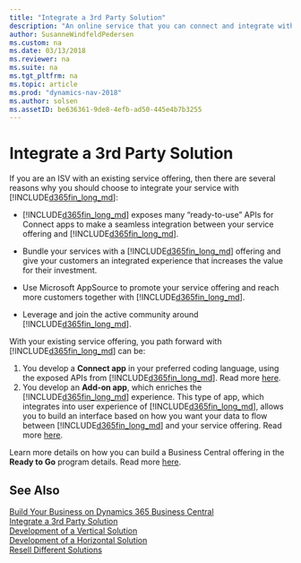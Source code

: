 ```yaml
---
title: "Integrate a 3rd Party Solution"
description: "An online service that you can connect and integrate with Dynamics 365 Business Central."
author: SusanneWindfeldPedersen
ms.custom: na
ms.date: 03/13/2018
ms.reviewer: na
ms.suite: na
ms.tgt_pltfrm: na
ms.topic: article
ms.prod: "dynamics-nav-2018"
ms.author: solsen
ms.assetID: be636361-9de8-4efb-ad50-445e4b7b3255
---
```


# Integrate a 3rd Party Solution
If you are an ISV with an existing service offering, then there are several reasons why you should choose to integrate your service with [!INCLUDE[d365fin_long_md](../includes/d365fin_long_md.md)]:

- [!INCLUDE[d365fin_long_md](../includes/d365fin_long_md.md)] exposes many “ready-to-use” APIs for Connect apps to make a seamless integration between your service offering and [!INCLUDE[d365fin_long_md](../includes/d365fin_long_md.md)]. 

- Bundle your services with a [!INCLUDE[d365fin_long_md](../includes/d365fin_long_md.md)] offering and give your customers an integrated experience that increases the value for their investment. 

- Use Microsoft AppSource to promote your service offering and reach more customers together with [!INCLUDE[d365fin_long_md](../includes/d365fin_long_md.md)]. 

- Leverage and join the active community around [!INCLUDE[d365fin_long_md](../includes/d365fin_long_md.md)]. 

With your existing service offering, you path forward with [!INCLUDE[d365fin_long_md](../includes/d365fin_long_md.md)] can be: 

1. You develop a **Connect app** in your preferred coding language, using the exposed APIs from [!INCLUDE[d365fin_long_md](../includes/d365fin_long_md.md)]. Read more [here](readiness-connect-apps.md).
2. You develop an **Add-on app**, which enriches the [!INCLUDE[d365fin_long_md](../includes/d365fin_long_md.md)] experience. This type of app, which integrates into user experience of [!INCLUDE[d365fin_long_md](../includes/d365fin_long_md.md)], allows you to build an interface based on how you want your data to flow between [!INCLUDE[d365fin_long_md](../includes/d365fin_long_md.md)] and your service offering. Read more [here](readiness-add-on-apps.md).

Learn more details on how you can build a Business Central offering in the 
**Ready to Go** program details. Read more [here](readiness-ready-to-go.md).

## See Also
[Build Your Business on Dynamics 365 Business Central](readiness-welcome.md)  
[Integrate a 3rd Party Solution](readiness-thirdparty-solution.md)  
[Development of a Vertical Solution](readiness-develop-vertical.md)  
[Development of a Horizontal Solution](readiness-develop-horizontal.md)  
[Resell Different Solutions](readiness-reseller.md)  
